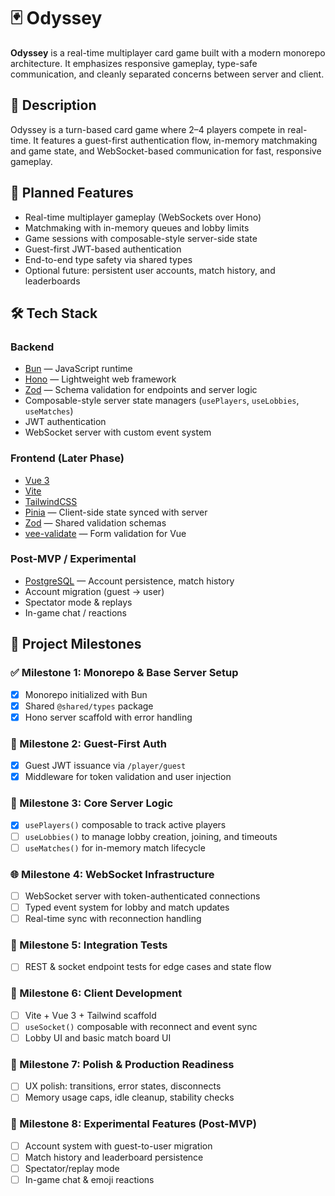 # 🃏 Odyssey

**Odyssey** is a real-time multiplayer card game built with a modern monorepo architecture. It emphasizes responsive gameplay, type-safe communication, and cleanly separated concerns between server and client.

## 🎯 Description

Odyssey is a turn-based card game where 2–4 players compete in real-time. It features a guest-first authentication flow, in-memory matchmaking and game state, and WebSocket-based communication for fast, responsive gameplay.

## 🚀 Planned Features

- Real-time multiplayer gameplay (WebSockets over Hono)
- Matchmaking with in-memory queues and lobby limits
- Game sessions with composable-style server-side state
- Guest-first JWT-based authentication
- End-to-end type safety via shared types
- Optional future: persistent user accounts, match history, and leaderboards

## 🛠️ Tech Stack

### Backend
- [Bun](https://bun.sh/) — JavaScript runtime
- [Hono](https://hono.dev/) — Lightweight web framework
- [Zod](https://zod.dev/) — Schema validation for endpoints and server logic
- Composable-style server state managers (`usePlayers`, `useLobbies`, `useMatches`)
- JWT authentication
- WebSocket server with custom event system

### Frontend (Later Phase)
- [Vue 3](https://vuejs.org/)
- [Vite](https://vitejs.dev/)
- [TailwindCSS](https://tailwindcss.com/)
- [Pinia](https://pinia.vuejs.org/) — Client-side state synced with server
- [Zod](https://zod.dev/) — Shared validation schemas
- [vee-validate](https://vee-validate.logaretm.com/) — Form validation for Vue

### Post-MVP / Experimental
- [PostgreSQL](https://www.postgresql.org/) — Account persistence, match history
- Account migration (guest → user)
- Spectator mode & replays
- In-game chat / reactions

## 🧱 Project Milestones

### ✅ Milestone 1: Monorepo & Base Server Setup
- [x] Monorepo initialized with Bun
- [x] Shared `@shared/types` package
- [x] Hono server scaffold with error handling

### 🔐 Milestone 2: Guest-First Auth
- [x] Guest JWT issuance via `/player/guest`
- [x] Middleware for token validation and user injection

### 🧠 Milestone 3: Core Server Logic
- [x] `usePlayers()` composable to track active players
- [ ] `useLobbies()` to manage lobby creation, joining, and timeouts
- [ ] `useMatches()` for in-memory match lifecycle

### 🌐 Milestone 4: WebSocket Infrastructure
- [ ] WebSocket server with token-authenticated connections
- [ ] Typed event system for lobby and match updates
- [ ] Real-time sync with reconnection handling

### 🧪 Milestone 5: Integration Tests
- [ ] REST & socket endpoint tests for edge cases and state flow

### 🎨 Milestone 6: Client Development
- [ ] Vite + Vue 3 + Tailwind scaffold
- [ ] `useSocket()` composable with reconnect and event sync
- [ ] Lobby UI and basic match board UI

### 🎯 Milestone 7: Polish & Production Readiness
- [ ] UX polish: transitions, error states, disconnects
- [ ] Memory usage caps, idle cleanup, stability checks

### 🧪 Milestone 8: Experimental Features (Post-MVP)
- [ ] Account system with guest-to-user migration
- [ ] Match history and leaderboard persistence
- [ ] Spectator/replay mode
- [ ] In-game chat & emoji reactions